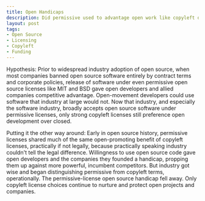 ```yaml
---
title: Open Handicaps
description: Did permissive used to advantage open work like copyleft does today?
layout: post
tags:
- Open Source
- Licensing
- Copyleft
- Funding
---
```


Hypothesis:  Prior to widespread industry adoption of open source, when most companies banned open source software entirely by contract terms and corporate policies, release of software under even permissive open source licenses like MIT and BSD gave open developers and allied companies competitive advantage.  Open-movement developers could use software that industry at large would not.  Now that industry, and especially the software industry, broadly accepts open source software under permissive licenses, only strong copyleft licenses still preference open development over closed.

Putting it the other way around:  Early in open source history, permissive licenses shared much of the same open-promoting benefit of copyleft licenses, practically if not legally, because practically speaking industry couldn't tell the legal difference.  Willingness to use open source code gave open developers and the companies they founded a handicap, propping them up against more powerful, incumbent competitors.  But industry got wise and began distinguishing permissive from copyleft terms, operationally.  The permissive-license open source handicap fell away.  Only copyleft license choices continue to nurture and protect open projects and companies.
